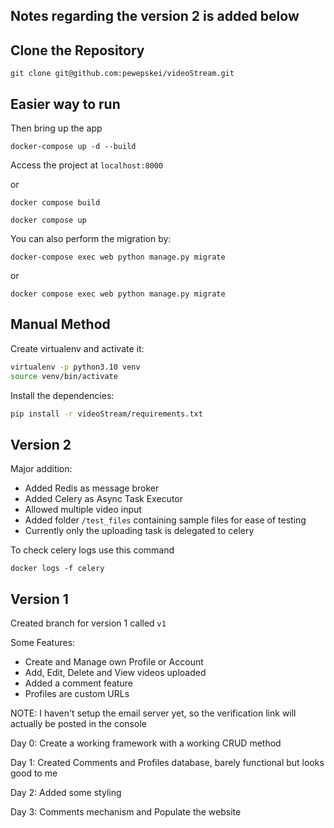 ## Notes regarding the version 2 is added below
## Clone the Repository

```
git clone git@github.com:pewepskei/videoStream.git
```

## Easier way to run 

Then bring up the app
```
docker-compose up -d --build
```

Access the project at
``localhost:8000``

or

```
docker compose build
```
```
docker compose up
```

You can also perform the migration by:
```
docker-compose exec web python manage.py migrate
```

or 

```
docker compose exec web python manage.py migrate
```

## Manual Method


Create virtualenv and activate it:

```bash
virtualenv -p python3.10 venv
source venv/bin/activate
```

Install the dependencies:

```bash
pip install -r videoStream/requirements.txt
```


## Version 2
Major addition:
- Added Redis as message broker
- Added Celery as Async Task Executor
- Allowed multiple video input
- Added folder `/test_files` containing sample files for ease of testing
- Currently only the uploading task is delegated to celery

To check celery logs use this command
```
docker logs -f celery
```

## Version 1
Created branch for version 1 called `v1`

Some Features:
- Create and Manage own Profile or Account
- Add, Edit, Delete and View videos uploaded
- Added a comment feature
- Profiles are custom URLs

NOTE: I haven't setup the email server yet, so the verification link will actually be posted in the console

Day 0: Create a working framework with a working CRUD method

Day 1: Created Comments and Profiles database, barely functional but looks good to me

Day 2: Added some styling

Day 3: Comments mechanism and Populate the website
